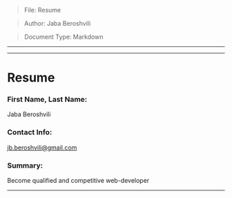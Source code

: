 > File: Resume

> Author: Jaba Beroshvili

> Document Type: Markdown
___
___
# Resume
### **First Name, Last Name:**
Jaba Beroshvili
### **Contact Info:**
jb.beroshvili@gmail.com
### **Summary:** 
Become qualified and competitive web-developer
___
